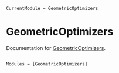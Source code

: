 ```@meta
CurrentModule = GeometricOptimizers
```

# GeometricOptimizers

Documentation for [GeometricOptimizers](https://github.com/JuliaGNI/GeometricOptimizers.jl).

```@index
```

```@autodocs
Modules = [GeometricOptimizers]
```
